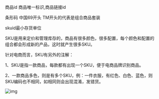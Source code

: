 商品id 商品唯一标识,商品链接id

条形码 中国69开头 TM开头的代表是组合商品套装

skuid最小存货单位

SKU是用来定价和管理库存的，商品有很多颜色，很多配置，每个颜色和配置的组合都会形成新的产品，这时就产生很多SKU。

针对电商而言，SKU有另外的注解：

1、SKU是指一款商品，每款都有出现一个SKU，便于电商品牌识别商品。

2、一款商品多色，则是有多个SKU，例：一件衣服，有红色、白色、蓝色，则SKU编码也不相同，如相同则会出现混淆，发错货。

![img](https://iknow-pic.cdn.bcebos.com/dbb44aed2e738bd442d69669ae8b87d6267ff9f7?x-bce-process%3Dimage%2Fresize%2Cm_lfit%2Cw_600%2Ch_800%2Climit_1%2Fquality%2Cq_85%2Fformat%2Cf_jpg)

